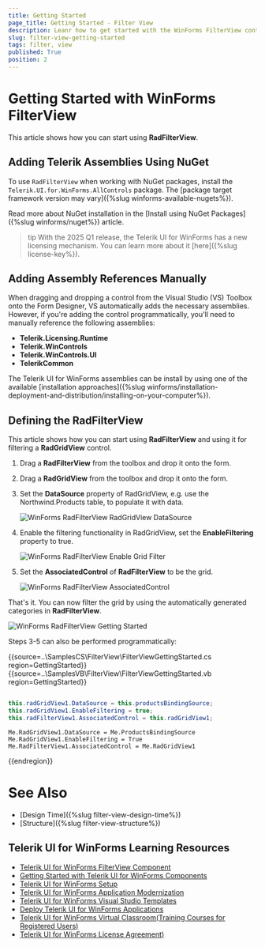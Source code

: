```yaml
---
title: Getting Started
page_title: Getting Started - Filter View
description: Leanr how to get started with the WinForms FilterView control.  
slug: filter-view-getting-started
tags: filter, view
published: True
position: 2  
---
```


# Getting Started with WinForms FilterView

This article shows how you can start using **RadFilterView**.

## Adding Telerik Assemblies Using NuGet

To use `RadFilterView` when working with NuGet packages, install the `Telerik.UI.for.WinForms.AllControls` package. The [package target framework version may vary]({%slug winforms-available-nugets%}).

Read more about NuGet installation in the [Install using NuGet Packages]({%slug winforms/nuget%}) article.

>tip With the 2025 Q1 release, the Telerik UI for WinForms has a new licensing mechanism. You can learn more about it [here]({%slug license-key%}).

## Adding Assembly References Manually

When dragging and dropping a control from the Visual Studio (VS) Toolbox onto the Form Designer, VS automatically adds the necessary assemblies. However, if you're adding the control programmatically, you'll need to manually reference the following assemblies:

* __Telerik.Licensing.Runtime__
* __Telerik.WinControls__
* __Telerik.WinControls.UI__
* __TelerikCommon__

The Telerik UI for WinForms assemblies can be install by using one of the available [installation approaches]({%slug winforms/installation-deployment-and-distribution/installing-on-your-computer%}). 

## Defining the RadFilterView

This article shows how you can start using **RadFilterView** and using it for filtering a **RadGridView** control.

1. Drag a **RadFilterView** from the toolbox and drop it onto the form.

2. Drag a **RadGridView** from the toolbox and drop it onto the form.

3. Set the **DataSource** property of RadGridView, e.g. use the Northwind.Products table, to populate it with data. 

	![WinForms RadFilterView RadGridView DataSource](images/filter-view-getting-started002.png)

4. Enable the filtering functionality in RadGridView, set the **EnableFiltering** property to true.

	![WinForms RadFilterView Enable Grid Filter](images/filter-view-getting-started003.png)

5. Set the **AssociatedControl** of **RadFilterView** to be the grid.

	![WinForms RadFilterView AssociatedControl](images/filter-view-getting-started004.png)

That's it. You can now filter the grid by using the automatically generated categories in **RadFilterView**. 

![WinForms RadFilterView Getting Started](images/filter-view-getting-started001.gif)

Steps 3-5 can also be performed programmatically:

{{source=..\SamplesCS\FilterView\FilterViewGettingStarted.cs region=GettingStarted}} 
{{source=..\SamplesVB\FilterView\FilterViewGettingStarted.vb region=GettingStarted}} 

````C#

this.radGridView1.DataSource = this.productsBindingSource;
this.radGridView1.EnableFiltering = true;
this.radFilterView1.AssociatedControl = this.radGridView1;

````
````VB.NET
Me.RadGridView1.DataSource = Me.ProductsBindingSource
Me.RadGridView1.EnableFiltering = True
Me.RadFilterView1.AssociatedControl = Me.RadGridView1

````

{{endregion}}  

 
# See Also

* [Design Time]({%slug filter-view-design-time%})
* [Structure]({%slug filter-view-structure%})
 
        

## Telerik UI for WinForms Learning Resources
* [Telerik UI for WinForms FilterView Component](https://www.telerik.com/products/winforms/filterview.aspx)
* [Getting Started with Telerik UI for WinForms Components](https://docs.telerik.com/devtools/winforms/getting-started/first-steps)
* [Telerik UI for WinForms Setup](https://docs.telerik.com/devtools/winforms/installation-and-upgrades/installing-on-your-computer)
* [Telerik UI for WinForms Application Modernization](https://docs.telerik.com/devtools/winforms/winforms-converter/overview)
* [Telerik UI for WinForms Visual Studio Templates](https://docs.telerik.com/devtools/winforms/visual-studio-integration/visual-studio-templates)
* [Deploy Telerik UI for WinForms Applications](https://docs.telerik.com/devtools/winforms/deployment-and-distribution/application-deployment)
* [Telerik UI for WinForms Virtual Classroom(Training Courses for Registered Users)](https://learn.telerik.com/learn/course/external/view/elearning/17/telerik-ui-for-winforms)
* [Telerik UI for WinForms License Agreement)](https://www.telerik.com/purchase/license-agreement/winforms-dlw-s)

